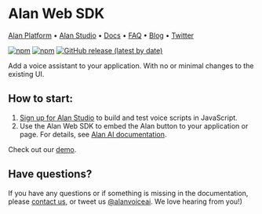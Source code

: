 
# Alan Web SDK

[Alan Platform](https://alan.app/) • [Alan Studio](https://studio.alan.app/register) • [Docs](https://alan.app/docs) • [FAQ](https://alan.app/docs/usage/additional/faq) •
[Blog](https://alan.app/blog/) • [Twitter](https://twitter.com/alanvoiceai)

[![npm](https://img.shields.io/npm/v/@alan-ai/alan-sdk-web.svg)](https://www.npmjs.com/package/@alan-ai/alan-sdk-web)
[![npm](https://img.shields.io/npm/l/@alan-ai/alan-sdk-web.svg)]()
[![GitHub release (latest by date)](https://img.shields.io/github/v/release/alan-ai/alan-sdk-web)](https://github.com/alan-ai/alan-sdk-web/releases)

Add a voice assistant to your application. With no or minimal changes to the existing UI.

## How to start:

1. [Sign up for Alan Studio](https://studio.alan.app/register) to build and test voice scripts in JavaScript.
2. Use the Alan Web SDK to embed the Alan button to your application or page. For details, see [Alan AI documentation]( https://alan.app/docs/client-api/web).

Check out our [demo](https://alan-ai.github.io/alan-sdk-web/).

## Have questions?

If you have any questions or if something is missing in the documentation, please [contact us](mailto:support@alan.app), or tweet us [@alanvoiceai](https://twitter.com/alanvoiceai). We love hearing from you!)
